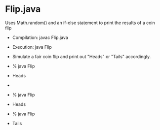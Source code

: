 # Flip.java
Uses Math.random() and an if-else statement to print the results of a coin flip

 *  Compilation:  javac Flip.java
 *  Execution:    java Flip
 
 *  Simulate a fair coin flip and print out "Heads" or "Tails" accordingly.
 *  % java Flip
 *  Heads
 *
 *  % java Flip
 *  Heads
 *  % java Flip
 *  Tails

